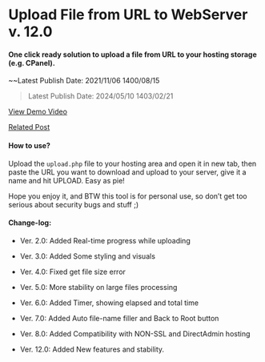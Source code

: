 Upload File from URL to WebServer v. 12.0
========================================

#### One click ready solution to upload a file from URL to your hosting storage (e.g. CPanel).

~~Latest Publish Date: 2021/11/06 1400/08/15
> Latest Publish Date: 2024/05/10 1403/02/21


[View Demo Video](https://iranwpacademy.com/htdocs/img/2021/06/upload-to-cpanel-by-amirhosseinhpv.ir_.mp4)

[Related Post](https://iranwpacademy.com/kb/echo-on-loop-pure-php/)



#### How to use?

Upload the `upload.php` file to your hosting area and open it in
new tab, then paste the URL you want to download and upload to your server, give
it a name and hit UPLOAD. Easy as pie!

Hope you enjoy it, and BTW this tool is for personal use, so don’t get too
serious about security bugs and stuff ;)

#### Change-log:

-   Ver. 2.0: Added Real-time progress while uploading

-   Ver. 3.0: Added Some styling and visuals

-   Ver. 4.0: Fixed get file size error

-   Ver. 5.0: More stability on large files processing

-   Ver. 6.0: Added Timer, showing elapsed and total time

-   Ver. 7.0: Added Auto file-name filler and Back to Root button

-   Ver. 8.0: Added Compatibility with NON-SSL and DirectAdmin hosting

-   Ver. 12.0: Added New features and stability.
